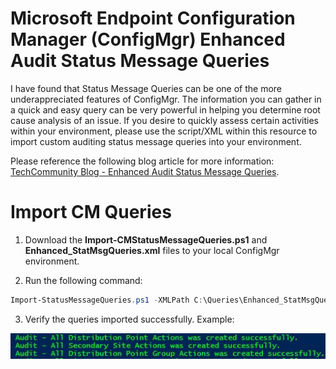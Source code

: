 # Microsoft Endpoint Configuration Manager (ConfigMgr) Enhanced Audit Status Message Queries

I have found that Status Message Queries can be one of the more underappreciated features of ConfigMgr.  The information you can gather in a quick and easy query can be very powerful in helping you determine root cause analysis of an issue.  If you desire to quickly assess certain activities within your environment, please use the script/XML within this resource to import custom auditing status message queries into your environment.

Please reference the following blog article for more information:  [TechCommunity Blog - Enhanced Audit Status Message Queries](https://techcommunity.microsoft.com/t5/Core-Infrastructure-and-Security/Enhanced-Audit-Status-Message-Queries/ba-p/884897).

# Import CM Queries

1. Download the **Import-CMStatusMessageQueries.ps1** and **Enhanced_StatMsgQueries.xml** files to your local ConfigMgr environment.

2. Run the following command:

```powershell
Import-StatusMessageQueries.ps1 -XMLPath C:\Queries\Enhanced_StatMsgQueries.xml
```

3. Verify the queries imported successfully.  Example:

![Export Example](/.images/Export_Example.jpg)
